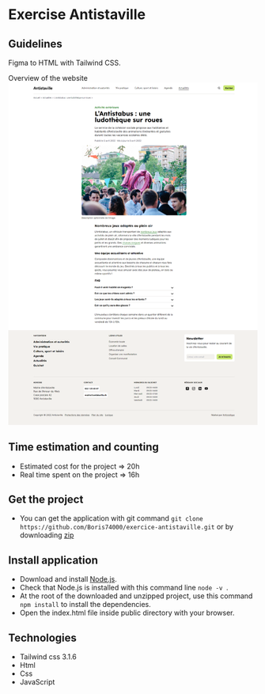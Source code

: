 # Exercise Antistaville

## Guidelines
Figma to HTML with Tailwind CSS.

Overview of the website
![Screenshot de l'application](public/img/exercice-antistaville.cb-dauvier.fr.png)


## Time estimation and counting
* Estimated cost for the project => 20h
* Real time spent on the project  => 16h

## Get the project

* You can get the application with git command ```git clone https://github.com/Boris74000/exercice-antistaville.git``` or by downloading [zip](https://github.com/Boris74000/exercice-antistaville/archive/refs/heads/main.zip)

## Install application

- Download and install [Node.js](https://nodejs.org/fr/download/ "download node.js").
- Check that Node.js is installed with this command line ```node -v ```.
- At the root of the downloaded and unzipped project, use this command ``npm install`` to install the dependencies.
- Open the index.html file inside public directory with your browser.

## Technologies

- Tailwind css 3.1.6
- Html
- Css
- JavaScript
